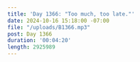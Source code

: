 ```yaml
---
title: 'Day 1366: "Too much, too late."'
date: 2024-10-16 15:18:00 -07:00
file: "/uploads/B1366.mp3"
post: Day 1366
duration: '00:04:20'
length: 2925989
---
```


